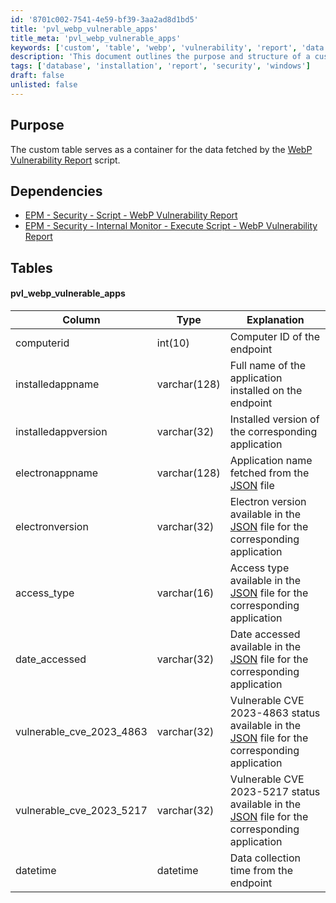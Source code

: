 ```yaml
---
id: '8701c002-7541-4e59-bf39-3aa2ad8d1bd5'
title: 'pvl_webp_vulnerable_apps'
title_meta: 'pvl_webp_vulnerable_apps'
keywords: ['custom', 'table', 'webp', 'vulnerability', 'report', 'data', 'endpoint']
description: 'This document outlines the purpose and structure of a custom table designed to store data fetched by the WebP Vulnerability Report script. It includes details on dependencies and the schema of the table for managing vulnerable applications.'
tags: ['database', 'installation', 'report', 'security', 'windows']
draft: false
unlisted: false
---
```


## Purpose

The custom table serves as a container for the data fetched by the [WebP Vulnerability Report](https://proval.itglue.com/DOC-5078775-14166219) script.

## Dependencies

- [EPM - Security - Script - WebP Vulnerability Report](https://proval.itglue.com/DOC-5078775-14166219)
- [EPM - Security - Internal Monitor - Execute Script - WebP Vulnerability Report](<../monitors/Execute Script - WebP Vulnerability Report.md>)

## Tables

#### pvl_webp_vulnerable_apps

| Column                       | Type        | Explanation                                                                                     |
|------------------------------|-------------|-------------------------------------------------------------------------------------------------|
| computerid                   | int(10)    | Computer ID of the endpoint                                                                      |
| installedappname             | varchar(128)| Full name of the application installed on the endpoint                                          |
| installedappversion          | varchar(32) | Installed version of the corresponding application                                             |
| electronappname              | varchar(128)| Application name fetched from the [JSON](https://raw.githubusercontent.com/mttaggart/electron-app-tracker/main/electron_apps.json) file |
| electronversion               | varchar(32) | Electron version available in the [JSON](https://raw.githubusercontent.com/mttaggart/electron-app-tracker/main/electron_apps.json) file for the corresponding application |
| access_type                  | varchar(16) | Access type available in the [JSON](https://raw.githubusercontent.com/mttaggart/electron-app-tracker/main/electron_apps.json) file for the corresponding application |
| date_accessed                | varchar(32) | Date accessed available in the [JSON](https://raw.githubusercontent.com/mttaggart/electron-app-tracker/main/electron_apps.json) file for the corresponding application |
| vulnerable_cve_2023_4863     | varchar(32) | Vulnerable CVE 2023-4863 status available in the [JSON](https://raw.githubusercontent.com/mttaggart/electron-app-tracker/main/electron_apps.json) file for the corresponding application |
| vulnerable_cve_2023_5217     | varchar(32) | Vulnerable CVE 2023-5217 status available in the [JSON](https://raw.githubusercontent.com/mttaggart/electron-app-tracker/main/electron_apps.json) file for the corresponding application |
| datetime                     | datetime    | Data collection time from the endpoint                                                          |



